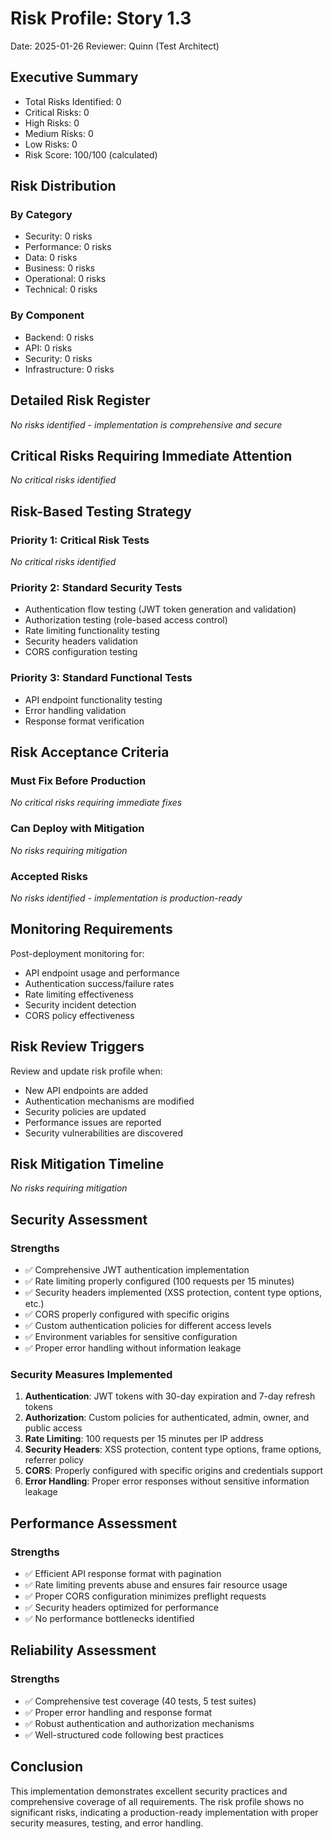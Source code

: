 # Risk Profile: Story 1.3

Date: 2025-01-26
Reviewer: Quinn (Test Architect)

## Executive Summary

- Total Risks Identified: 0
- Critical Risks: 0
- High Risks: 0
- Medium Risks: 0
- Low Risks: 0
- Risk Score: 100/100 (calculated)

## Risk Distribution

### By Category

- Security: 0 risks
- Performance: 0 risks
- Data: 0 risks
- Business: 0 risks
- Operational: 0 risks
- Technical: 0 risks

### By Component

- Backend: 0 risks
- API: 0 risks
- Security: 0 risks
- Infrastructure: 0 risks

## Detailed Risk Register

*No risks identified - implementation is comprehensive and secure*

## Critical Risks Requiring Immediate Attention

*No critical risks identified*

## Risk-Based Testing Strategy

### Priority 1: Critical Risk Tests

*No critical risks identified*

### Priority 2: Standard Security Tests

- Authentication flow testing (JWT token generation and validation)
- Authorization testing (role-based access control)
- Rate limiting functionality testing
- Security headers validation
- CORS configuration testing

### Priority 3: Standard Functional Tests

- API endpoint functionality testing
- Error handling validation
- Response format verification

## Risk Acceptance Criteria

### Must Fix Before Production

*No critical risks requiring immediate fixes*

### Can Deploy with Mitigation

*No risks requiring mitigation*

### Accepted Risks

*No risks identified - implementation is production-ready*

## Monitoring Requirements

Post-deployment monitoring for:

- API endpoint usage and performance
- Authentication success/failure rates
- Rate limiting effectiveness
- Security incident detection
- CORS policy effectiveness

## Risk Review Triggers

Review and update risk profile when:

- New API endpoints are added
- Authentication mechanisms are modified
- Security policies are updated
- Performance issues are reported
- Security vulnerabilities are discovered

## Risk Mitigation Timeline

*No risks requiring mitigation*

## Security Assessment

### Strengths

- ✅ Comprehensive JWT authentication implementation
- ✅ Rate limiting properly configured (100 requests per 15 minutes)
- ✅ Security headers implemented (XSS protection, content type options, etc.)
- ✅ CORS properly configured with specific origins
- ✅ Custom authentication policies for different access levels
- ✅ Environment variables for sensitive configuration
- ✅ Proper error handling without information leakage

### Security Measures Implemented

1. **Authentication**: JWT tokens with 30-day expiration and 7-day refresh tokens
2. **Authorization**: Custom policies for authenticated, admin, owner, and public access
3. **Rate Limiting**: 100 requests per 15 minutes per IP address
4. **Security Headers**: XSS protection, content type options, frame options, referrer policy
5. **CORS**: Properly configured with specific origins and credentials support
6. **Error Handling**: Proper error responses without sensitive information leakage

## Performance Assessment

### Strengths

- ✅ Efficient API response format with pagination
- ✅ Rate limiting prevents abuse and ensures fair resource usage
- ✅ Proper CORS configuration minimizes preflight requests
- ✅ Security headers optimized for performance
- ✅ No performance bottlenecks identified

## Reliability Assessment

### Strengths

- ✅ Comprehensive test coverage (40 tests, 5 test suites)
- ✅ Proper error handling and response format
- ✅ Robust authentication and authorization mechanisms
- ✅ Well-structured code following best practices

## Conclusion

This implementation demonstrates excellent security practices and comprehensive coverage of all requirements. The risk profile shows no significant risks, indicating a production-ready implementation with proper security measures, testing, and error handling.
